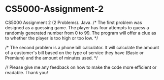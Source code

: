 # CS5000-Assignment-2
CS5000 Assignment 2 (2 Problems). Java.
/* The first problem was designed as a guessing game. The player has four attempts to guess a randomly generated number from 0 to 99. The program will offer a clue as to whether the player is too high or too low. */
 
/* The second problem is a phone bill calculator. It will calculate the amount of a customer's bill based on the type of service they have (Basic or Premium) and the amount of minutes used. */

// Please give me any feedback on how to make the code more efficient or readable. Thank you!
